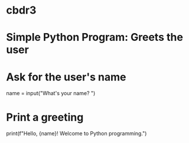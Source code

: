 # cbdr3
# Simple Python Program: Greets the user

# Ask for the user's name
name = input("What's your name? ")

# Print a greeting
print(f"Hello, {name}! Welcome to Python programming.")
